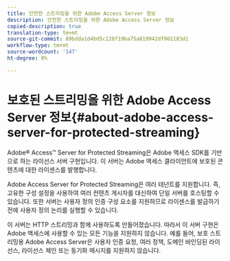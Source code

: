 ```yaml
---
title: 안전한 스트리밍을 위한 Adobe Access Server 정보
description: 안전한 스트리밍을 위한 Adobe Access Server 정보
copied-description: true
translation-type: tm+mt
source-git-commit: 89bdda1d4bd5c126f19ba75a819942df901183d1
workflow-type: tm+mt
source-wordcount: '147'
ht-degree: 0%

---
```



# 보호된 스트리밍을 위한 Adobe Access Server 정보{#about-adobe-access-server-for-protected-streaming}

Adobe® Access™ Server for Protected Streaming은 Adobe 액세스 SDK를 기반으로 하는 라이선스 서버 구현입니다. 이 서버는 Adobe 액세스 클라이언트에 보호된 콘텐츠에 대한 라이센스를 발행합니다.

Adobe Access Server for Protected Streaming은 여러 테넌트를 지원합니다. 즉, 고유한 구성 설정을 사용하여 여러 컨텐츠 게시자를 대신하여 단일 서버를 호스팅할 수 있습니다. 또한 서버는 사용자 정의 인증 구성 요소를 지원하므로 라이센스를 발급하기 전에 사용자 정의 논리를 실행할 수 있습니다.

이 서버는 HTTP 스트리밍과 함께 사용하도록 만들어졌습니다. 따라서 이 서버 구현은 Adobe 액세스에 사용할 수 있는 모든 기능을 지원하지 않습니다. 예를 들어, 보호 스트리밍용 Adobe Access Server은 사용자 인증 요청, 여러 정책, 도메인 바인딩된 라이선스, 라이선스 체인 또는 동기화 메시지를 지원하지 않습니다.
